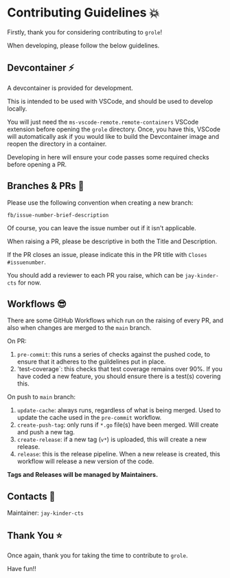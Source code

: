 # Contributing Guidelines :boom:

Firstly, thank you for considering contributing to `grole`!

When developing, please follow the below guidelines.

## Devcontainer :zap:

A devcontainer is provided for development.

This is intended to be used with VSCode, and should be used to develop
locally.

You will just need the `ms-vscode-remote.remote-containers` VSCode extension
before opening the `grole` directory. Once, you have this, VSCode will automatically
ask if you would like to build the Devcontainer image and reopen the directory
in a container.

Developing in here will ensure your code passes some required checks before opening
a PR.

## Branches & PRs :deciduous_tree:

Please use the following convention when creating a new branch:

`fb/issue-number-brief-description`

Of course, you can leave the issue number out if it isn't applicable.

When raising a PR, please be descriptive in both the Title and Description.

If the PR closes an issue, please indicate this in the PR title with
`Closes #issuenumber`.

You should add a reviewer to each PR you raise, which can be `jay-kinder-cts` for
now.

## Workflows :sunglasses:

There are some GitHub Workflows which run on the raising of every PR, and also
when changes are merged to the `main` branch.

On PR:

1. `pre-commit`: this runs a series of checks against the pushed code, to ensure
that it adheres to the guildelines put in place.
2. 'test-coverage`: this checks that test coverage remains over 90%. If you have
coded a new feature, you should ensure there is a test(s) covering this.

On push to `main` branch:

1. `update-cache`: always runs, regardless of what is being merged. Used to update
the cache used in the `pre-commit` workflow.
2. `create-push-tag`: only runs if `*.go` file(s) have been merged. Will create and
push a new tag.
3. `create-release`: if a new tag (`v*`) is uploaded, this will create a new release.
4. `release`: this is the release pipeline. When a new release is created, this
workflow will release a new version of the code.

**Tags and Releases will be managed by Maintainers.**

## Contacts :postbox:

Maintainer: `jay-kinder-cts`

## Thank You :star:

Once again, thank you for taking the time to contribute to `grole`.

Have fun!!
